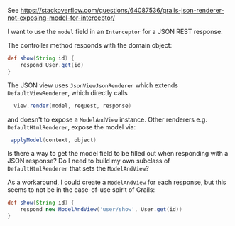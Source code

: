 See https://stackoverflow.com/questions/64087536/grails-json-renderer-not-exposing-model-for-interceptor/

I want to use the `model` field in an `Interceptor` for a JSON REST response.

The controller method responds with the domain object:

```groovy
def show(String id) {
    respond User.get(id)
}
```

The JSON view uses `JsonViewJsonRenderer` which extends `DefaultViewRenderer`, which directly calls

```groovy
  view.render(model, request, response)
```

and doesn't to expose a `ModelAndView` instance.  Other renderers e.g. `DefaultHtmlRenderer`, expose the model via:

```groovy
 applyModel(context, object)
```

Is there a way to get the model field to be filled out when responding with a JSON response?   Do I need to build my own subclass of `DefaultHtmlRenderer` that sets the `ModelAndView`?

As a workaround, I could create a `ModelAndView` for each response, but this seems to not be in the ease-of-use spirit of Grails:

```groovy
def show(String id) {
    respond new ModelAndView('user/show', User.get(id))
}
```
